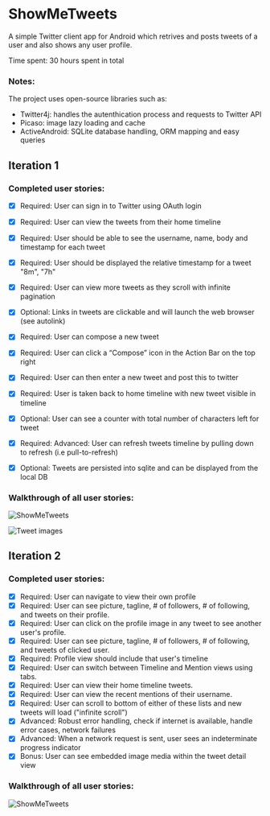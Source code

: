 ShowMeTweets
============

A simple Twitter client app for Android which retrives and posts tweets of a user and also shows any user profile.

Time spent: 30 hours spent in total

### Notes:

The project uses open-source libraries such as:

- Twitter4j: handles the autenthication process and requests to Twitter API
- Picaso: image lazy loading and cache
- ActiveAndroid: SQLite database handling, ORM mapping and easy queries 

## Iteration 1

### Completed user stories:

* [x] Required: User can sign in to Twitter using OAuth login
* [x] Required: User can view the tweets from their home timeline
* [x] Required: User should be able to see the username, name, body and timestamp for each tweet
* [x] Required: User should be displayed the relative timestamp for a tweet "8m", "7h"
* [x] Required: User can view more tweets as they scroll with infinite pagination
* [x] Optional: Links in tweets are clickable and will launch the web browser (see autolink)
* [x] Required: User can compose a new tweet
* [x] Required: User can click a “Compose” icon in the Action Bar on the top right
* [x] Required: User can then enter a new tweet and post this to twitter
* [x] Required: User is taken back to home timeline with new tweet visible in timeline
* [x] Optional: User can see a counter with total number of characters left for tweet
* [x] Required: Advanced: User can refresh tweets timeline by pulling down to refresh (i.e pull-to-refresh)
* [x] Optional: Tweets are persisted into sqlite and can be displayed from the local DB


### Walkthrough of all user stories:

![ShowMeTweets](https://cloud.githubusercontent.com/assets/1507064/3376255/1a6b42c4-fbd3-11e3-9b62-7c1b5aedb161.gif)

![Tweet images](https://cloud.githubusercontent.com/assets/1507064/3394504/537a75e8-fce2-11e3-9fb6-85f79a589c68.gif)

## Iteration 2

### Completed user stories:

* [x] Required: User can navigate to view their own profile
* [x] Required: User can see picture, tagline, # of followers, # of following, and tweets on their profile.
* [x] Required: User can click on the profile image in any tweet to see another user's profile.
* [x] Required: User can see picture, tagline, # of followers, # of following, and tweets of clicked user.
* [x] Required: Profile view should include that user's timeline
* [x] Required: User can switch between Timeline and Mention views using tabs.
* [x] Required: User can view their home timeline tweets.
* [x] Required: User can view the recent mentions of their username.
* [x] Required: User can scroll to bottom of either of these lists and new tweets will load ("infinite scroll")
* [x] Advanced: Robust error handling, check if internet is available, handle error cases, network failures
* [x] Advanced: When a network request is sent, user sees an indeterminate progress indicator
* [x] Bonus: User can see embedded image media within the tweet detail view
 
### Walkthrough of all user stories:

![ShowMeTweets](https://cloud.githubusercontent.com/assets/1507064/3451470/d6464d58-0197-11e4-831e-9bcaad50945b.gif)
